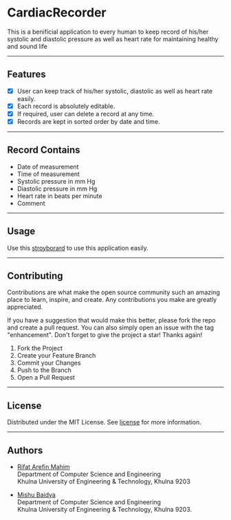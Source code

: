 # CardiacRecorder
<p> This is a benificial application to every human
to keep record of his/her systolic and diastolic pressure
as well as heart rate for maintaining healthy and sound 
life <p>

<hr>

## Features
- [x] User can keep track of his/her systolic, diastolic
as well as heart rate easily.
- [x] Each record is absolutely editable.
- [x] If required, user can delete a record at any time.
- [x] Records are kept in sorted order by date and time.

<hr>

## Record Contains
- Date of measurement 
- Time of measurement 
- Systolic pressure in mm Hg 
- Diastolic pressure in mm Hg 
- Heart rate in beats per minute 
- Comment 

<hr>

## Usage
Use this [stroyborard]() to use this application easily.
<hr>

## Contributing
Contributions are what make the open source community such an amazing place to learn, inspire, and create. Any contributions you make are greatly appreciated.

If you have a suggestion that would make this better, please fork the repo and create a pull request. You can also simply open an issue with the tag "enhancement". Don't forget to give the project a star! Thanks again!

1. Fork the Project
2. Create your Feature Branch 
3. Commit your Changes 
4. Push to the Branch 
5. Open a Pull Request

<hr>

## License
Distributed under the MIT License. See 
[license](https://github.com/RIfatArefin32/CardiacRecorder/blob/main/LICENSE)
for more information. <br>

<hr>

## Authors
- [Rifat Arefin Mahim](https://github.com/RIfatArefin32)<br>
Department of Computer Science and Engineering<br>
Khulna University of Engineering & Technology, Khulna 9203

- [Mishu Baidya](https://github.com/Mishu114)<br>
Department of Computer Science and Engineering<br>
Khulna University of Engineering & Technology, Khulna 9203.

